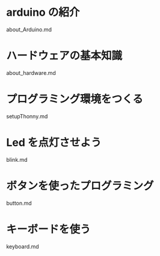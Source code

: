 # arduino の紹介

about_Arduino.md

# ハードウェアの基本知識

about_hardware.md

# プログラミング環境をつくる

setupThonny.md

# Led を点灯させよう

blink.md

# ボタンを使ったプログラミング

button.md

# キーボードを使う

keyboard.md
